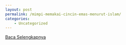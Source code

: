 ```yaml
---
layout: post
permalink: /mimpi-memakai-cincin-emas-menurut-islam/
categories:
    - Uncategorized
---
```


[Baca Selengkapnya](/02)